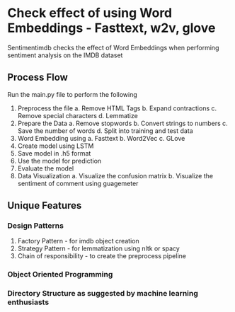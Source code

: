 # Check effect of using Word Embeddings - Fasttext, w2v, glove
Sentimentimdb checks the effect of Word Embeddings when performing sentiment analysis on the IMDB dataset
## Process Flow
Run the main.py file to perform the following
1. Preprocess the file
  a. Remove HTML Tags
  b. Expand contractions
  c. Remove special characters
  d. Lemmatize
2. Prepare the Data
  a. Remove stopwords
  b. Convert strings to numbers
  c. Save the number of words
  d. Split into training and test data
3. Word Embedding using
  a. Fasttext
  b. Word2Vec
  c. GLove
4. Create model using LSTM
5. Save model in .h5 format
6. Use the model for prediction
7. Evaluate the model
8. Data Visualization
   a. Visualize the confusion matrix
   b. Visualize the sentiment of comment using guagemeter
## Unique Features
### Design Patterns
  1. Factory Pattern - for imdb object creation
  2. Strategy Pattern - for lemmatization using nltk or spacy
  3. Chain of responsibility - to create the preprocess pipeline
### Object Oriented Programming
### Directory Structure as suggested by machine learning enthusiasts 
